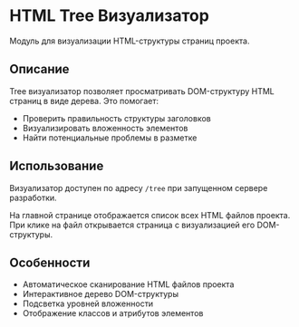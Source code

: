 # HTML Tree Визуализатор

Модуль для визуализации HTML-структуры страниц проекта.

## Описание
Tree визуализатор позволяет просматривать DOM-структуру HTML страниц в виде дерева. 
Это помогает:
- Проверить правильность структуры заголовков
- Визуализировать вложенность элементов
- Найти потенциальные проблемы в разметке

## Использование

Визуализатор доступен по адресу `/tree` при запущенном сервере разработки.

На главной странице отображается список всех HTML файлов проекта.
При клике на файл открывается страница с визуализацией его DOM-структуры.

## Особенности
- Автоматическое сканирование HTML файлов проекта
- Интерактивное дерево DOM-структуры
- Подсветка уровней вложенности
- Отображение классов и атрибутов элементов 